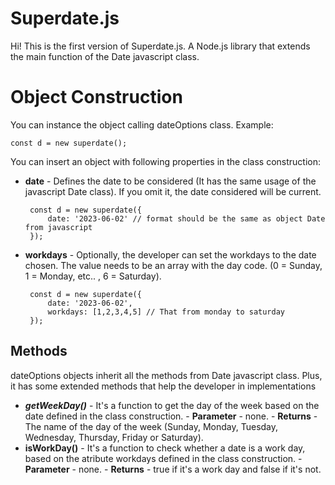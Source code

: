 # Superdate.js

Hi! This is the first version of Superdate.js. A Node.js library that extends the main function of the Date javascript class.


# Object Construction

You can instance the object calling dateOptions class.
Example:

    const d = new superdate();

You can insert an object with following properties in the class construction:

- **date** - Defines the date to be considered (It has the same usage of the javascript Date class). If you omit it, the date considered will be current.

       const d = new superdate({
	       date: '2023-06-02' // format should be the same as object Date from javascript
       });

- **workdays** - Optionally, the developer can set the workdays to the date chosen. The value needs to be an array with the day code. (0 = Sunday, 1 = Monday, etc.. , 6 = Saturday).

       const d = new superdate({
	       date: '2023-06-02',
	       workdays: [1,2,3,4,5] // That from monday to saturday
       });

## Methods

dateOptions objects inherit all the methods from Date javascript class. Plus, it has some extended methods that help the developer in implementations

- ***getWeekDay()*** - It's a function to get the day of the week based on the date defined in the class construction.
		- **Parameter** - none.
		- **Returns** - The name of the day of the week (Sunday, Monday, Tuesday, Wednesday, Thursday, Friday or Saturday).
- **isWorkDay()** - It's a function to check whether a date is a work day, based on the atribute workdays defined in the class construction.
		- **Parameter** - none.
		- **Returns** - true if it's a work day and false if it's not.
